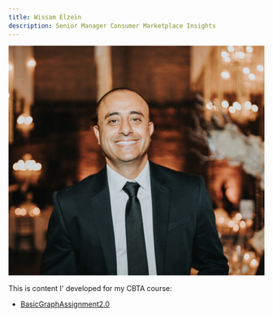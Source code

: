 ```yaml
---
title: Wissam Elzein
description: Senior Manager Consumer Marketplace Insights 
---
```


![My Picture](/pics/Wissam.jpg)

This is content I' developed for my CBTA course:
- [BasicGraphAssignment2.0](/PythonGraphs/index.md)
